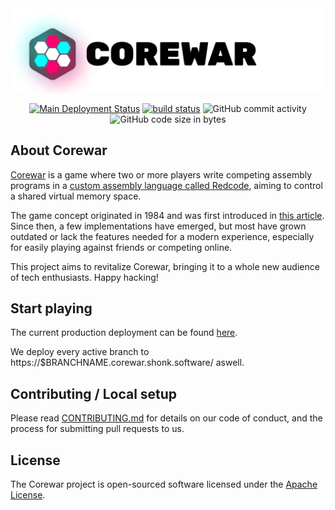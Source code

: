 <picture>
 <source media="(prefers-color-scheme: dark)" srcset="./assets/darkmode-titlebar.svg">
 <img alt="picture of game logo" src="./assets/lightmode-titlebar.svg">
</picture>

<p align="center">
    <a href="https://main.corewar.shonk.software"><img alt="Main Deployment Status" src="https://corewar-status.schnelle.dev/badge-main"></a>
    <a href="https://github.com/corewar-teamprojekt/corewar/actions"><img alt="build status" src="https://img.shields.io/github/actions/workflow/status/corewar-teamprojekt/corewar/build-and-deploy.yml"></a>
    <img alt="GitHub commit activity" src="https://img.shields.io/github/commit-activity/m/corewar-teamprojekt/corewar">
    <img alt="GitHub code size in bytes" src="https://img.shields.io/github/languages/code-size/corewar-teamprojekt/corewar">
</p>

## About Corewar

[Corewar](https://en.wikipedia.org/wiki/Core_War) is a game where two or more players write competing assembly programs in a [custom assembly language called Redcode](https://github.com/corewar-teamprojekt/corewar/wiki/Redcode), aiming to control a shared virtual memory space.

The game concept originated in 1984 and was first introduced in [this article](https://corewar.co.uk/standards/cwg.txt). Since then, a few implementations have emerged, but most have grown outdated or lack the features needed for a modern experience, especially for easily playing against friends or competing online.

This project aims to revitalize Corewar, bringing it to a whole new audience of tech enthusiasts. Happy hacking!

## Start playing
The current production deployment can be found [here](https://corewar.shonk.software/).

We deploy every active branch to https://$BRANCHNAME.corewar.shonk.software/ aswell.


## Contributing / Local setup

Please read [CONTRIBUTING.md](CONTRIBUTING.md) for details on our code of conduct, and the process for submitting pull requests to us.


## License

The Corewar project is open-sourced software licensed under the [Apache License](https://www.apache.org/licenses/LICENSE-2.0.txt). 
